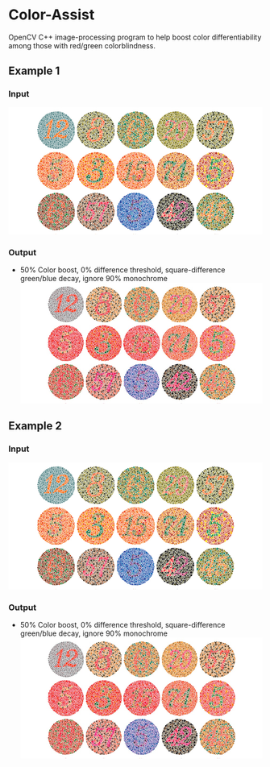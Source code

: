 # Color-Assist
OpenCV C++ image-processing program to help boost color differentiability among those with red/green colorblindness.

## Example 1
### Input
![](./ImageIn/cbTests.jpg)

### Output
* 50% Color boost, 0% difference threshold, square-difference green/blue decay, ignore 90% monochrome
![](./ImageOut/cbTests.jpg)

## Example 2
### Input
![](./ImageIn/cbTests.jpg)

### Output
* 50% Color boost, 0% difference threshold, square-difference green/blue decay, ignore 90% monochrome
![](./ImageOut/cbTests.jpg)

